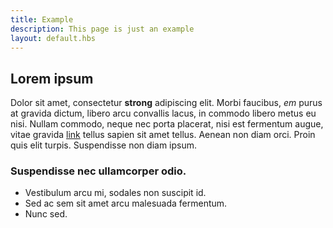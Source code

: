 ```yaml
---
title: Example
description: This page is just an example
layout: default.hbs
---
```


## Lorem ipsum

Dolor sit amet, consectetur **strong** adipiscing elit. Morbi
faucibus, _em_ purus at gravida dictum, libero arcu convallis
lacus, in commodo libero metus eu nisi. Nullam commodo, neque
nec porta placerat, nisi est fermentum augue, vitae gravida
[link](https://metalsmith.io) tellus sapien sit amet tellus.
Aenean non diam orci. Proin quis elit turpis. Suspendisse non
diam ipsum.

### Suspendisse nec ullamcorper odio.

- Vestibulum arcu mi, sodales non suscipit id.
- Sed ac sem sit amet arcu malesuada fermentum.
- Nunc sed.
